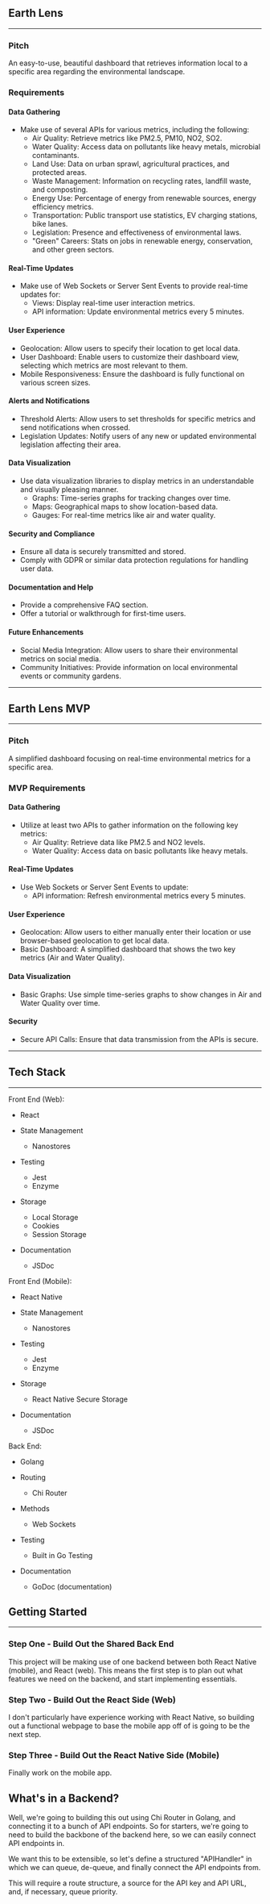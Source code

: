 ## Earth Lens
---

### Pitch

An easy-to-use, beautiful dashboard that retrieves information local to a specific area regarding the environmental landscape.

### Requirements

#### Data Gathering

- Make use of several APIs for various metrics, including the following:
  - Air Quality: Retrieve metrics like PM2.5, PM10, NO2, SO2.
  - Water Quality: Access data on pollutants like heavy metals, microbial contaminants.
  - Land Use: Data on urban sprawl, agricultural practices, and protected areas.
  - Waste Management: Information on recycling rates, landfill waste, and composting.
  - Energy Use: Percentage of energy from renewable sources, energy efficiency metrics.
  - Transportation: Public transport use statistics, EV charging stations, bike lanes.
  - Legislation: Presence and effectiveness of environmental laws.
  - "Green" Careers: Stats on jobs in renewable energy, conservation, and other green sectors.

#### Real-Time Updates

- Make use of Web Sockets or Server Sent Events to provide real-time updates for:
  - Views: Display real-time user interaction metrics.
  - API information: Update environmental metrics every 5 minutes.

#### User Experience

- Geolocation: Allow users to specify their location to get local data.
- User Dashboard: Enable users to customize their dashboard view, selecting which metrics are most relevant to them.
- Mobile Responsiveness: Ensure the dashboard is fully functional on various screen sizes.

#### Alerts and Notifications

- Threshold Alerts: Allow users to set thresholds for specific metrics and send notifications when crossed.
- Legislation Updates: Notify users of any new or updated environmental legislation affecting their area.

#### Data Visualization

- Use data visualization libraries to display metrics in an understandable and visually pleasing manner.
  - Graphs: Time-series graphs for tracking changes over time.
  - Maps: Geographical maps to show location-based data.
  - Gauges: For real-time metrics like air and water quality.

#### Security and Compliance

- Ensure all data is securely transmitted and stored.
- Comply with GDPR or similar data protection regulations for handling user data.

#### Documentation and Help

- Provide a comprehensive FAQ section.
- Offer a tutorial or walkthrough for first-time users.

#### Future Enhancements

- Social Media Integration: Allow users to share their environmental metrics on social media.
- Community Initiatives: Provide information on local environmental events or community gardens.

---

## Earth Lens MVP
---

### Pitch

A simplified dashboard focusing on real-time environmental metrics for a specific area.

### MVP Requirements

#### Data Gathering

- Utilize at least two APIs to gather information on the following key metrics:
  - Air Quality: Retrieve data like PM2.5 and NO2 levels.
  - Water Quality: Access data on basic pollutants like heavy metals.

#### Real-Time Updates

- Use Web Sockets or Server Sent Events to update:
  - API information: Refresh environmental metrics every 5 minutes.

#### User Experience

- Geolocation: Allow users to either manually enter their location or use browser-based geolocation to get local data.
- Basic Dashboard: A simplified dashboard that shows the two key metrics (Air and Water Quality).

#### Data Visualization

- Basic Graphs: Use simple time-series graphs to show changes in Air and Water Quality over time.

#### Security

- Secure API Calls: Ensure that data transmission from the APIs is secure.

---

## Tech Stack
---

Front End (Web):

- React

- State Management
  - Nanostores

- Testing
  - Jest
  - Enzyme

- Storage
  - Local Storage
  - Cookies
  - Session Storage

- Documentation
  - JSDoc

Front End (Mobile):

- React Native

- State Management
  - Nanostores

- Testing
  - Jest
  - Enzyme

- Storage
  - React Native Secure Storage

- Documentation
  - JSDoc

Back End:

- Golang

- Routing
  - Chi Router

- Methods
  - Web Sockets 

- Testing
  - Built in Go Testing

- Documentation
  - GoDoc (documentation)


## Getting Started
---

### Step One - Build Out the Shared Back End

This project will be making use of one backend between both React Native (mobile), and React (web). This means the first step is to plan out what features we need on the backend, and start implementing essentials.

### Step Two - Build Out the React Side (Web)

I don't particularly have experience working with React Native, so building out a functional webpage to base the mobile app off of is going to be the next step.

### Step Three - Build Out the React Native Side (Mobile)

Finally work on the mobile app.


## What's in a Backend?

Well, we're going to building this out using Chi Router in Golang, and connecting it to a bunch of API endpoints. So for starters, we're going to need to build the backbone of the backend here, so we can easily connect API endpoints in.

We want this to be extensible, so let's define a structured "APIHandler" in which we can queue, de-queue, and finally connect the API endpoints from.

This will require a route structure, a source for the API key and API URL, and, if necessary, queue priority.


